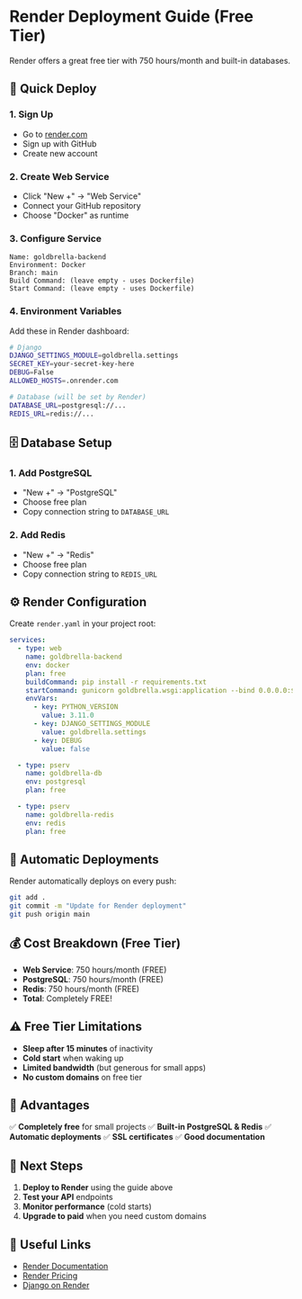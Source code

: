 # Render Deployment Guide (Free Tier)

Render offers a great free tier with 750 hours/month and built-in databases.

## 🚀 Quick Deploy

### 1. Sign Up
- Go to [render.com](https://render.com)
- Sign up with GitHub
- Create new account

### 2. Create Web Service
- Click "New +" → "Web Service"
- Connect your GitHub repository
- Choose "Docker" as runtime

### 3. Configure Service
```
Name: goldbrella-backend
Environment: Docker
Branch: main
Build Command: (leave empty - uses Dockerfile)
Start Command: (leave empty - uses Dockerfile)
```

### 4. Environment Variables
Add these in Render dashboard:

```bash
# Django
DJANGO_SETTINGS_MODULE=goldbrella.settings
SECRET_KEY=your-secret-key-here
DEBUG=False
ALLOWED_HOSTS=.onrender.com

# Database (will be set by Render)
DATABASE_URL=postgresql://...
REDIS_URL=redis://...
```

## 🗄️ Database Setup

### 1. Add PostgreSQL
- "New +" → "PostgreSQL"
- Choose free plan
- Copy connection string to `DATABASE_URL`

### 2. Add Redis
- "New +" → "Redis"
- Choose free plan
- Copy connection string to `REDIS_URL`

## ⚙️ Render Configuration

Create `render.yaml` in your project root:

```yaml
services:
  - type: web
    name: goldbrella-backend
    env: docker
    plan: free
    buildCommand: pip install -r requirements.txt
    startCommand: gunicorn goldbrella.wsgi:application --bind 0.0.0.0:$PORT
    envVars:
      - key: PYTHON_VERSION
        value: 3.11.0
      - key: DJANGO_SETTINGS_MODULE
        value: goldbrella.settings
      - key: DEBUG
        value: false

  - type: pserv
    name: goldbrella-db
    env: postgresql
    plan: free

  - type: pserv
    name: goldbrella-redis
    env: redis
    plan: free
```

## 🔄 Automatic Deployments

Render automatically deploys on every push:

```bash
git add .
git commit -m "Update for Render deployment"
git push origin main
```

## 💰 Cost Breakdown (Free Tier)

- **Web Service**: 750 hours/month (FREE)
- **PostgreSQL**: 750 hours/month (FREE)
- **Redis**: 750 hours/month (FREE)
- **Total**: Completely FREE!

## ⚠️ Free Tier Limitations

- **Sleep after 15 minutes** of inactivity
- **Cold start** when waking up
- **Limited bandwidth** (but generous for small apps)
- **No custom domains** on free tier

## 🎯 Advantages

✅ **Completely free** for small projects
✅ **Built-in PostgreSQL & Redis**
✅ **Automatic deployments**
✅ **SSL certificates**
✅ **Good documentation**

## 📝 Next Steps

1. **Deploy to Render** using the guide above
2. **Test your API** endpoints
3. **Monitor performance** (cold starts)
4. **Upgrade to paid** when you need custom domains

## 🔗 Useful Links

- [Render Documentation](https://render.com/docs)
- [Render Pricing](https://render.com/pricing)
- [Django on Render](https://render.com/docs/deploy-django) 